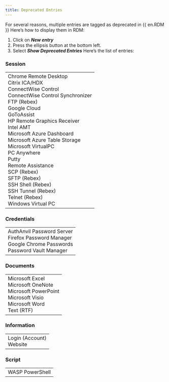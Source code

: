 ```yaml
---
title: Deprecated Entries
---
```

For several reasons, multiple entries are tagged as deprecated in {{ en.RDM }}
Here’s how to display them in RDM:
1. Click on ***New entry***
1. Press the ellipsis button at the bottom left.
1. Select ***Show Deprecated Entries***
Here’s the list of entries:

### Session
<table>
	<tr>
		<td>
Chrome Remote Desktop<br>
Citrix ICA/HDX<br>
ConnectWise Control<br>
ConnectWise Control Synchronizer<br>
FTP (Rebex)<br>
Google Cloud<br>
GoToAssist<br>
HP Remote Graphics Receiver<br>
Intel AMT<br>
Microsoft Azure Dashboard<br>
Microsoft Azure Table Storage<br>
Microsoft VirtualPC<br>
PC Anywhere<br>
Putty<br>
Remote Assistance<br>
SCP (Rebex)<br>
SFTP (Rebex)<br>
SSH Shell (Rebex)<br>
SSH Tunnel (Rebex)<br>
Telnet (Rebex)<br>
Windows Virtual PC<br>
		</td>
	</tr>
</table>

### Credentials
<table>
	<tr>
		<td>
AuthAnvil Password Server<br>
Firefox Password Manager<br>
Google Chrome Passwords<br>
Password Vault Manager<br>
		</td>
	</tr>
</table>

### Documents
<table>
	<tr>
		<td>
Microsoft Excel<br>
Microsoft OneNote<br>
Microsoft PowerPoint<br>
Microsoft Visio<br>
Microsoft Word<br>
Text (RTF)<br>
		</td>
	</tr>
</table>

### Information
<table>
	<tr>
		<td>
Login (Account)<br>
Website<br>
		</td>
	</tr>
</table>

### Script
<table>
	<tr>
		<td>
WASP PowerShell<br>
		</td>
	</tr>
</table>
